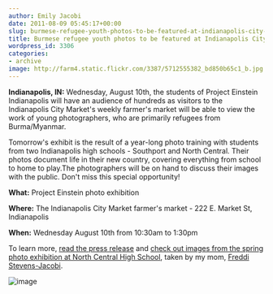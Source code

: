 ```yaml
---
author: Emily Jacobi
date: 2011-08-09 05:45:17+00:00
slug: burmese-refugee-youth-photos-to-be-featured-at-indianapolis-city-market
title: Burmese refugee youth photos to be featured at Indianapolis City Market
wordpress_id: 3306
categories:
- archive
image: http://farm4.static.flickr.com/3387/5712555382_bd850b65c1_b.jpg
---
```


**Indianapolis, IN:** Wednesday, August 10th, the students of Project Einstein Indianapolis will have an audience of hundreds as visitors to the Indianapolis City Market's weekly farmer's market will be able to view the work of young photographers, who are primarily refugees from Burma/Myanmar.

Tomorrow's exhibit is the result of a year-long photo training with students from two Indianapolis high schools - Southport and North Central. Their photos document life in their new country, covering everything from school to home to play.The photographers will be on hand to discuss their images with the public. Don't miss this special opportunity!

**What:** Project Einstein photo exhibition

**Where:** The Indianapolis City Market farmer's market - 222 E. Market St, Indianapolis

**When:** Wednesday August 10th from 10:30am to 1:30pm

To learn more, [read the press release](http://www.scribd.com/doc/61367176/Press-Release-Photo-Exhibit-August-10th-at-Indianapolis-City-Market) and [check out images from the spring photo exhibition at North Central High School](https://secure.flickr.com/photos/digitaldemocracy/sets/72157626528398141/with/5712549234/), taken by my mom, [Freddi Stevens-Jacobi](http://www.freddistevensjacobi.com).

![image](http://farm4.static.flickr.com/3387/5712555382_bd850b65c1_b.jpg)

